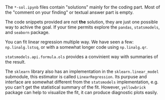 The `*-sol.ipynb` files contain "solutions" mainly for the coding part. Most of the "comment on your finding" or textual answer part is empty. 

The code snippets provided are not **the** solution, they are just one possible way to achive the goal. If your time permits explore <!--the `statsmodels.graphics` module, and--> the `pandas`, `statsmodels`, and `seaborn` package. 
<!--If you are familiar with `ggplot2` from `R`, then `plotnine` might be your favorite choice. -->

You can fit linear regression multiple way. We have seen a few: `np.linalg.lstsq`, or with a somewhat longer code using `np.linalg.qr`. 

`statsmodels.api.formula.ols` provides a convinient way with summaries of the result.

The `sklearn` library also has an implementation in the `sklearn.linear_model` submodule, this estimator is called `LinearRegression`. Its purpuse and interface are somewhat different from the `statsmodels` implementation, e.g. you can't get the statistical summary of the fit. However, `yellowbrick` package can help to visualize the fit, it can produce diagnostic plots easily.
